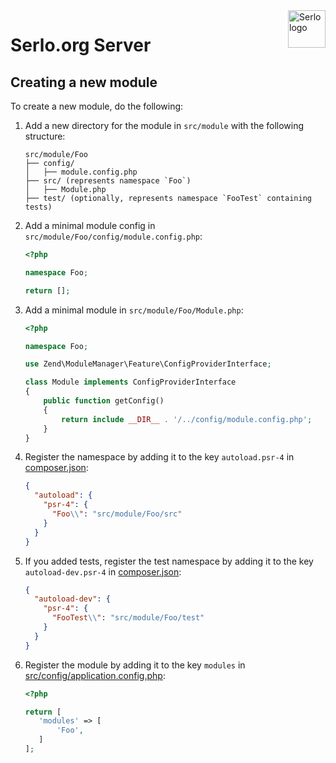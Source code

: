<img src="https://assets.serlo.org/meta/logo.png" alt="Serlo logo" title="Serlo" align="right" height="60" />

# Serlo.org Server

## Creating a new module

To create a new module, do the following:

1. Add a new directory for the module in `src/module` with the following structure:
    ```
    src/module/Foo
    ├── config/
    │   ├── module.config.php
    ├── src/ (represents namespace `Foo`)
    │   ├── Module.php
    ├── test/ (optionally, represents namespace `FooTest` containing tests)
    ```
2. Add a minimal module config in `src/module/Foo/config/module.config.php`:
    ```php
    <?php

    namespace Foo;

    return [];
    ```
3. Add a minimal module in `src/module/Foo/Module.php`:
    ```php
    <?php

    namespace Foo;
    
    use Zend\ModuleManager\Feature\ConfigProviderInterface;
    
    class Module implements ConfigProviderInterface
    {
        public function getConfig()
        {
            return include __DIR__ . '/../config/module.config.php';
        }
    }
    ```
3. Register the namespace by adding it to the key `autoload.psr-4` in [composer.json](./composer.json):
    ```json
    {
      "autoload": {
        "psr-4": {
          "Foo\\": "src/module/Foo/src"
        }
      }
    }
    ```
4. If you added tests, register the test namespace by adding it to the key `autoload-dev.psr-4` in [composer.json](./composer.json):
     ```json
     {
       "autoload-dev": {
         "psr-4": {
           "FooTest\\": "src/module/Foo/test"
         }
       }
     }
     ```
5. Register the module by adding it to the key `modules` in [src/config/application.config.php](./src/config/application.config.php):
    ```php
   <?php
   
   return [
       'modules' => [
           'Foo',
       ]
   ];
   ```
